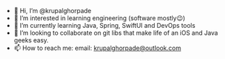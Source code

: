 - 👋 Hi, I’m @krupalghorpade
- 👀 I’m interested in learning engineering (software mostly😉)
- 🌱 I’m currently learning Java, Spring, SwiftUI and DevOps tools
- 💞️ I’m looking to collaborate on git libs that make life of an iOS and Java geeks easy.
- 📫 How to reach me: email: krupalghorpade@outlook.com

<!---
krupalghorpade/krupalghorpade is a ✨ special ✨ repository because its `README.md` (this file) appears on your GitHub profile.
You can click the Preview link to take a look at your changes.
--->
